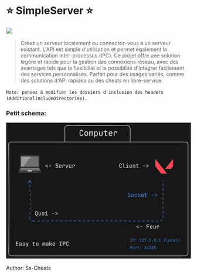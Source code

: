  # ⭐  SimpleServer ⭐

![](https://img.shields.io/static/v1?label=Langage&message=Cpp&color=blue)

> Créez un serveur localement ou connectez-vous à un serveur existant. L'API est simple d'utilisation et permet également la communication inter-processus (IPC). Ce projet offre une solution légère et rapide pour la gestion des connexions réseau, avec des avantages tels que la flexibilité et la possibilité d'intégrer facilement des services personnalisés. Parfait pour des usages variés, comme des solutions d'API rapides ou des cheats en libre-service.

`Note: pensez à modifier les dossiers d'inclusion des headers (AdditionalIncludeDirectories).`
 ### Petit schema:


 ![](https://github.com/Sx-Cheats/SimpleServer/blob/main/schema.png)

 Author: Sx-Cheats
